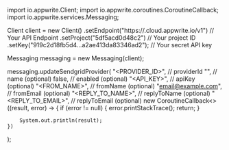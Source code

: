 import io.appwrite.Client;
import io.appwrite.coroutines.CoroutineCallback;
import io.appwrite.services.Messaging;

Client client = new Client()
    .setEndpoint("https://<REGION>.cloud.appwrite.io/v1") // Your API Endpoint
    .setProject("5df5acd0d48c2") // Your project ID
    .setKey("919c2d18fb5d4...a2ae413da83346ad2"); // Your secret API key

Messaging messaging = new Messaging(client);

messaging.updateSendgridProvider(
    "<PROVIDER_ID>", // providerId
    "<NAME>", // name (optional)
    false, // enabled (optional)
    "<API_KEY>", // apiKey (optional)
    "<FROM_NAME>", // fromName (optional)
    "email@example.com", // fromEmail (optional)
    "<REPLY_TO_NAME>", // replyToName (optional)
    "<REPLY_TO_EMAIL>", // replyToEmail (optional)
    new CoroutineCallback<>((result, error) -> {
        if (error != null) {
            error.printStackTrace();
            return;
        }

        System.out.println(result);
    })
);

